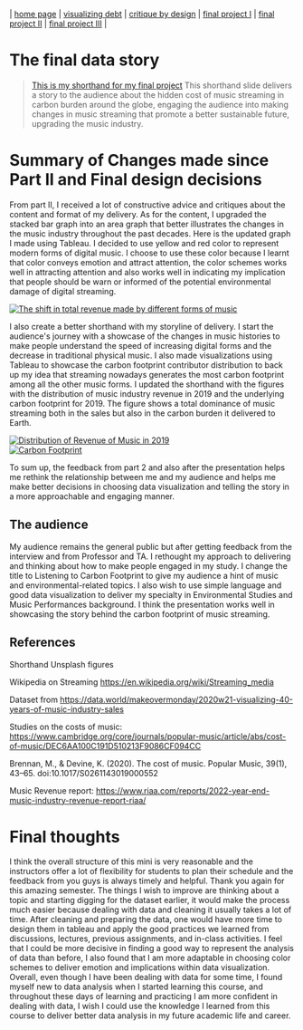 | [home page](https://yuchengtaka.github.io/Portfolio/) | [visualizing debt](dataviz2.md) | [critique by design](Assignment34.md) | [final project I](Final_Project_Yucheng.md) | [final project II](Final_Project_Part2_Yucheng.md) | [final project III](Final_Project_Part3_Yucheng.md) |

# The final data story
> [This is my shorthand for my final project](https://preview.shorthand.com/2LYrpiANUbefEVDL)
This shorthand slide delivers a story to the audience about the hidden cost of music streaming in carbon burden around the globe, engaging the audience into making changes in music streaming that promote a better sustainable future, upgrading the music industry. 


# Summary of Changes made since Part II and Final design decisions
From part II, I received a lot of constructive advice and critiques about the content and format of my delivery. As for the content, I upgraded the stacked bar graph into an area graph that better illustrates the changes in the music industry throughout the past decades. Here is the updated graph I made using Tableau. I decided to use yellow and red color to represent modern forms of digital music. I choose to use these color because I learnt that color conveys emotion and attract attention, the color schemes works well in attracting attention and also works well in indicating my implication that people should be warn or informed of the potential environmental damage of digital streaming. 

<div class='tableauPlaceholder' id='viz1709373805120' style='position: relative'><noscript><a href='#'><img alt='The shift in total revenue made by different forms of music ' src='https:&#47;&#47;public.tableau.com&#47;static&#47;images&#47;Mu&#47;MusicRevenue_17091433062410&#47;Sheet8&#47;1_rss.png' style='border: none' /></a></noscript><object class='tableauViz'  style='display:none;'><param name='host_url' value='https%3A%2F%2Fpublic.tableau.com%2F' /> <param name='embed_code_version' value='3' /> <param name='site_root' value='' /><param name='name' value='MusicRevenue_17091433062410&#47;Sheet8' /><param name='tabs' value='no' /><param name='toolbar' value='yes' /><param name='static_image' value='https:&#47;&#47;public.tableau.com&#47;static&#47;images&#47;Mu&#47;MusicRevenue_17091433062410&#47;Sheet8&#47;1.png' /> <param name='animate_transition' value='yes' /><param name='display_static_image' value='yes' /><param name='display_spinner' value='yes' /><param name='display_overlay' value='yes' /><param name='display_count' value='yes' /><param name='language' value='en-US' /><param name='filter' value='publish=yes' /></object></div>     

<script type='text/javascript'>                    
 var divElement = document.getElementById('viz1709373805120');                    
 var vizElement = divElement.getElementsByTagName('object')[0];                    
 vizElement.style.width='100%';vizElement.style.height=(divElement.offsetWidth*0.75)+'px';                    
 var scriptElement = document.createElement('script');                    
 scriptElement.src = 'https://public.tableau.com/javascripts/api/viz_v1.js';                    
 vizElement.parentNode.insertBefore(scriptElement, vizElement);                
</script>

I also create a better shorthand with my storyline of delivery. I start the audience's journey with a showcase of the changes in music histories to make people understand the speed of increasing digital forms and the decrease in traditional physical music. I also made visualizations using Tableau to showcase the carbon footprint contributor distribution to back up my idea that streaming nowadays generates the most carbon footprint among all the other music forms. I updated the shorthand with the figures with the distribution of music industry revenue in 2019 and the underlying carbon footprint for 2019. The figure shows a total dominance of music streaming both in the sales but also in the carbon burden it delivered to Earth. 

<div class='tableauPlaceholder' id='viz1709375753582' style='position: relative'><noscript><a href='#'><img alt='Distribution of Revenue of Music in 2019 ' src='https:&#47;&#47;public.tableau.com&#47;static&#47;images&#47;Mu&#47;MusicRevenue2019&#47;Sheet11&#47;1_rss.png' style='border: none' /></a></noscript><object class='tableauViz'  style='display:none;'><param name='host_url' value='https%3A%2F%2Fpublic.tableau.com%2F' /> <param name='embed_code_version' value='3' /> <param name='site_root' value='' /><param name='name' value='MusicRevenue2019&#47;Sheet11' /><param name='tabs' value='no' /><param name='toolbar' value='yes' /><param name='static_image' value='https:&#47;&#47;public.tableau.com&#47;static&#47;images&#47;Mu&#47;MusicRevenue2019&#47;Sheet11&#47;1.png' /> <param name='animate_transition' value='yes' /><param name='display_static_image' value='yes' /><param name='display_spinner' value='yes' /><param name='display_overlay' value='yes' /><param name='display_count' value='yes' /><param name='language' value='en-US' /><param name='filter' value='publish=yes' /></object></div>                
<script type='text/javascript'>                    
 var divElement = document.getElementById('viz1709375753582');                    
 var vizElement = divElement.getElementsByTagName('object')[0];                    
 vizElement.style.width='100%';vizElement.style.height=(divElement.offsetWidth*0.75)+'px';                    
 var scriptElement = document.createElement('script');                    
 scriptElement.src = 'https://public.tableau.com/javascripts/api/viz_v1.js';                    
 vizElement.parentNode.insertBefore(scriptElement, vizElement);                
</script>

<div class='tableauPlaceholder' id='viz1709375916929' style='position: relative'><noscript><a href='#'><img alt='Carbon Footprint ' src='https:&#47;&#47;public.tableau.com&#47;static&#47;images&#47;Mu&#47;MusicCO2&#47;Sheet14&#47;1_rss.png' style='border: none' /></a></noscript><object class='tableauViz'  style='display:none;'><param name='host_url' value='https%3A%2F%2Fpublic.tableau.com%2F' /> <param name='embed_code_version' value='3' /> <param name='site_root' value='' /><param name='name' value='MusicCO2&#47;Sheet14' /><param name='tabs' value='no' /><param name='toolbar' value='yes' /><param name='static_image' value='https:&#47;&#47;public.tableau.com&#47;static&#47;images&#47;Mu&#47;MusicCO2&#47;Sheet14&#47;1.png' /> <param name='animate_transition' value='yes' /><param name='display_static_image' value='yes' /><param name='display_spinner' value='yes' /><param name='display_overlay' value='yes' /><param name='display_count' value='yes' /><param name='language' value='en-US' /><param name='filter' value='publish=yes' /></object></div>                
<script type='text/javascript'>                    
 var divElement = document.getElementById('viz1709375916929');                    
 var vizElement = divElement.getElementsByTagName('object')[0];                    
 vizElement.style.width='100%';vizElement.style.height=(divElement.offsetWidth*0.75)+'px';                    
 var scriptElement = document.createElement('script');                    
 scriptElement.src = 'https://public.tableau.com/javascripts/api/viz_v1.js';                    
 vizElement.parentNode.insertBefore(scriptElement, vizElement);                
</script>

To sum up, the feedback from part 2 and also after the presentation helps me rethink the relationship between me and my audience and helps me make better decisions in choosing data visualization and telling the story in a more approachable and engaging manner. 

## The audience
My audience remains the general public but after getting feedback from the interview and from Professor and TA. I rethought my approach to delivering and thinking about how to make people engaged in my study. I change the title to Listening to Carbon Footprint to give my audience a hint of music and environmental-related topics. I also wish to use simple language and good data visualization to deliver my specialty in Environmental Studies and Music Performances background. I think the presentation works well in showcasing the story behind the carbon footprint of music streaming. 



## References
Shorthand Unsplash figures

Wikipedia on Streaming
https://en.wikipedia.org/wiki/Streaming_media


Dataset from https://data.world/makeovermonday/2020w21-visualizing-40-years-of-music-industry-sales

Studies on the costs of music: https://www.cambridge.org/core/journals/popular-music/article/abs/cost-of-music/DEC6AA100C191D510213F9086CF094CC

Brennan, M., & Devine, K. (2020). The cost of music. Popular Music, 39(1), 43–65. doi:10.1017/S0261143019000552

Music Revenue report: 
https://www.riaa.com/reports/2022-year-end-music-industry-revenue-report-riaa/



# Final thoughts
I think the overall structure of this mini is very reasonable and the instructors offer a lot of flexibility for students to plan their schedule and the feedback from you guys is always timely and helpful. Thank you again for this amazing semester. 
The things I wish to improve are thinking about a topic and starting digging for the dataset earlier, it would make the process much easier because dealing with data and cleaning it usually takes a lot of time. After cleaning and preparing the data, one would have more time to design them in tableau and apply the good practices we learned from discussions, lectures, previous assignments, and in-class activities. I feel that I could be more decisive in finding a good way to represent the analysis of data than before, I also found that I am more adaptable in choosing color schemes to deliver emotion and implications within data visualization. Overall, even though I have been dealing with data for some time, I found myself new to data analysis when I started learning this course, and throughout these days of learning and practicing I am more confident in dealing with data, I wish I could use the knowledge I learned from this course to deliver better data analysis in my future academic life and career. 

